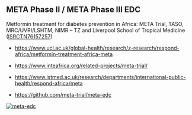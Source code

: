 META Phase II / META Phase III EDC
----------------------------------

Metformin treatment for diabetes prevention in Africa: META Trial, TASO, MRC/UVRI/LSHTM, NIMR – TZ and Liverpool School of Tropical Medicine ([ISRCTN76157257](https://www.isrctn.com/ISRCTN76157257))

* https://www.ucl.ac.uk/global-health/research/z-research/respond-africa/metformin-treatment-africa-meta
* https://www.inteafrica.org/related-projects/meta-trial/
* https://www.lstmed.ac.uk/research/departments/international-public-health/respond-africa/meta

* https://github.com/meta-trial/meta-edc

[![meta-edc](https://img.shields.io/pypi/v/meta-edc.svg)](https://pypi.python.org/pypi/meta-edc)
